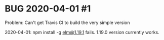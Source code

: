 # BUG 2020-04-01 #1
Problem: Can't get Travis CI to build the very simple version

2020-04-01: npm install -g elm@1.19.1 fails. 1.19.0 version currently works.
